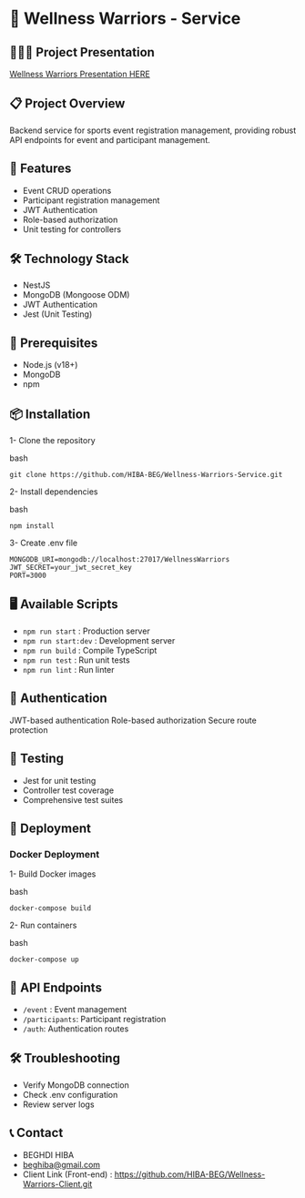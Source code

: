 # 🏅 Wellness Warriors - Service

## 👩🏻‍💻 Project Presentation
[Wellness Warriors Presentation HERE](https://www.canva.com/design/DAGX5mRxzho/EUheX8EtAlBNKnvmSsvz7Q/edit?utm_content=DAGX5mRxzho&utm_campaign=designshare&utm_medium=link2&utm_source=sharebutton)

## 📋 Project Overview
Backend service for sports event registration management, providing robust API endpoints for event and participant management.

## 🚀 Features

- Event CRUD operations
- Participant registration management
- JWT Authentication
- Role-based authorization
- Unit testing for controllers

## 🛠 Technology Stack

- NestJS
- MongoDB (Mongoose ODM)
- JWT Authentication
- Jest (Unit Testing)

## 🔧 Prerequisites

- Node.js (v18+)
- MongoDB
- npm 

## 📦 Installation

1- Clone the repository

bash
```
git clone https://github.com/HIBA-BEG/Wellness-Warriors-Service.git
```

2- Install dependencies

bash
```
npm install
```

3- Create .env file

```
MONGODB_URI=mongodb://localhost:27017/WellnessWarriors
JWT_SECRET=your_jwt_secret_key
PORT=3000
```

## 🖥 Available Scripts

- ```npm run start``` : Production server
- ```npm run start:dev``` : Development server
- ```npm run build``` : Compile TypeScript
- ```npm run test``` : Run unit tests
- ```npm run lint``` : Run linter

## 🔐 Authentication

JWT-based authentication
Role-based authorization
Secure route protection

## 🧪 Testing

- Jest for unit testing
- Controller test coverage
- Comprehensive test suites

## 🚢 Deployment
### Docker Deployment

1- Build Docker images

bash
```
docker-compose build
```

2- Run containers

bash
```
docker-compose up
```

## 📄 API Endpoints

- ```/event``` : Event management
- ```/participants```: Participant registration
- ```/auth```: Authentication routes

## 🛠 Troubleshooting

- Verify MongoDB connection
- Check .env configuration
- Review server logs

## 📞 Contact

- BEGHDI HIBA
- beghiba@gmail.com
- Client Link (Front-end) : https://github.com/HIBA-BEG/Wellness-Warriors-Client.git
